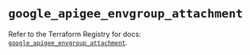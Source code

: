 # `google_apigee_envgroup_attachment`

Refer to the Terraform Registry for docs: [`google_apigee_envgroup_attachment`](https://registry.terraform.io/providers/hashicorp/google-beta/6.32.0/docs/resources/google_apigee_envgroup_attachment).
